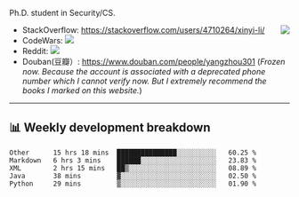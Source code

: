 Ph.D. student in Security/CS.

<img align="right" src="https://github-readme-stats.vercel.app/api?username=li-xin-yi&count_private=true&show_icons=true&hide_title=true&theme=tokyonight" />

- StackOverflow: https://stackoverflow.com/users/4710264/xinyi-li/
- CodeWars: [![](https://www.codewars.com/users/xy-li/badges/micro)](https://www.codewars.com/users/xy-li/)
- Reddit: [![](https://img.shields.io/reddit/user-karma/combined/xy-li?style=social)](https://www.reddit.com/user/xy-li/)
- Douban(豆瓣）: https://www.douban.com/people/yangzhou301  (*Frozen now. Because the account is associated with a deprecated phone number which I cannot verify now. But I extremely recommend the books I marked on this website.*)

---

## 📊 Weekly development breakdown

<!--START_SECTION:waka-->
```text
Other      15 hrs 18 mins  ███████████████░░░░░░░░░░   60.25 % 
Markdown   6 hrs 3 mins    ██████░░░░░░░░░░░░░░░░░░░   23.83 % 
XML        2 hrs 15 mins   ██▒░░░░░░░░░░░░░░░░░░░░░░   08.89 % 
Java       38 mins         ▓░░░░░░░░░░░░░░░░░░░░░░░░   02.50 % 
Python     29 mins         ▒░░░░░░░░░░░░░░░░░░░░░░░░   01.90 % 
```
<!--END_SECTION:waka-->
